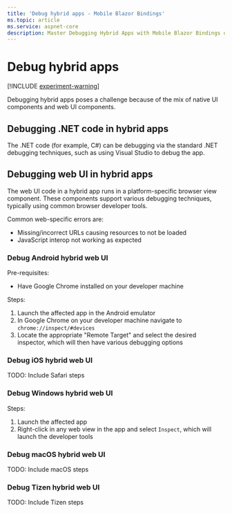 ```yaml
---
title: 'Debug hybrid apps - Mobile Blazor Bindings'
ms.topic: article
ms.service: aspnet-core
description: Master Debugging Hybrid Apps with Mobile Blazor Bindings on Microsoft's platform. Learn advanced techniques for .NET & Web UI debugging.
---
```


# Debug hybrid apps

[!INCLUDE [experiment-warning](../includes/experiment-warning.md)]

Debugging hybrid apps poses a challenge because of the mix of native UI components and web UI components.

## Debugging .NET code in hybrid apps

The .NET code (for example, C#) can be debugging via the standard .NET debugging techniques, such as using Visual Studio to debug the app.

## Debugging web UI in hybrid apps

The web UI code in a hybrid app runs in a platform-specific browser view component. These components support various debugging techniques, typically using common browser developer tools.

Common web-specific errors are:

* Missing/incorrect URLs causing resources to not be loaded
* JavaScript interop not working as expected

### Debug Android hybrid web UI

Pre-requisites:

* Have Google Chrome installed on your developer machine

Steps:

1. Launch the affected app in the Android emulator
1. In Google Chrome on your developer machine navigate to `chrome://inspect/#devices`
1. Locate the appropriate "Remote Target" and select the desired inspector, which will then have various debugging options

### Debug iOS hybrid web UI

TODO: Include Safari steps

### Debug Windows hybrid web UI

Steps:

1. Launch the affected app
1. Right-click in any web view in the app and select `Inspect`, which will launch the developer tools

### Debug macOS hybrid web UI

TODO: Include macOS steps

### Debug Tizen hybrid web UI

TODO: Include Tizen steps
